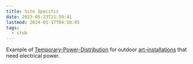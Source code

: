 ```yaml
---
title: Site Specific
date: 2023-05-23T21:59:41
lastmod: 2024-01-17T04:10:05
tags:
  - stub
---
```


Example of [Temporary-Power-Distribution](../electronics/temporary-power-distribution.md) for outdoor [art-installations](../sculpture/art-installations.md) that need electrical power.
